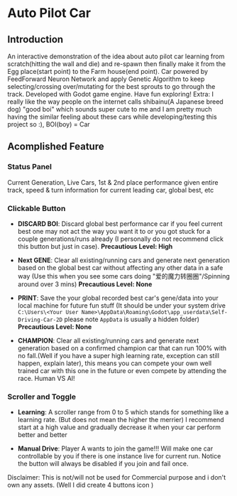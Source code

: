# Auto Pilot Car

## Introduction

An interactive demonstration of the idea about auto pilot car learning from scratch(hitting the wall and die) and re-spawn then finally make it from the Egg place(start point) to the Farm house(end point).
Car powered by FeedForward Neuron Network and apply Genetic Algorithm to keep selecting/crossing over/mutating for the best sprouts to go through the track. Developed with Godot game engine. Have fun exploring! Extra: I really like the way people on the internet calls shibainu(A Japanese breed dog) "good boi" which sounds super cute to me and I am pretty much having the similar feeling about these cars while developing/testing this project so :), BOI(boy) = Car

## Acomplished Feature

### Status Panel

Current Generation, Live Cars, 1st & 2nd place performance given entire track, speed & turn information for current leading car, global best, etc


### Clickable Button

- **DISCARD BOI**: Discard global best performance car if you feel current best one may not act the way you want it to or you got stuck for a couple generations/runs already (I personally do not recommend click this button but just in case). **Precautious Level: High**

- **Next GENE**: Clear all existing/running cars and generate next generation based on the global best car without affecting any other data in a safe way (Use this when you see some cars doing "爱的魔力转圈圈"/Spinning around over 3 mins) **Precautious Level: None**

- **PRINT**: Save the your global recorded best car's gene/data into your local machine for future fun stuff (It should be under your system drive `C:\Users\<Your User Name>\AppData\Roaming\Godot\app_userdata\Self-Driving-Car-2D` please note `AppData` is usually a hidden folder) **Precautious Level: None**

- **CHAMPION**: Clear all existing/running cars and generate next generation based on a confirmed champion car that can run 100% with no fall.(Well if you have a super high learning rate, exception can still happen, explain later), this means you can compete your own well trained car with this one in the future or even compete by attending the race. Human VS AI!

### Scroller and Toggle

- **Learning**: A scroller range from 0 to 5 which stands for something like a learning rate. (But does not mean the higher the merrier) I recommend start at a high value and gradually decrease it when your car perform better and better

- **Manual Drive**: Player A wants to join the game!!! Will make one car controllable by you if there is one instance live for current run. Notice the button will always be disabled if you join and fail once.


Disclaimer: This is not/will not be used for Commercial purpose and i don't own any assets. (Well I did create 4 buttons icon )
